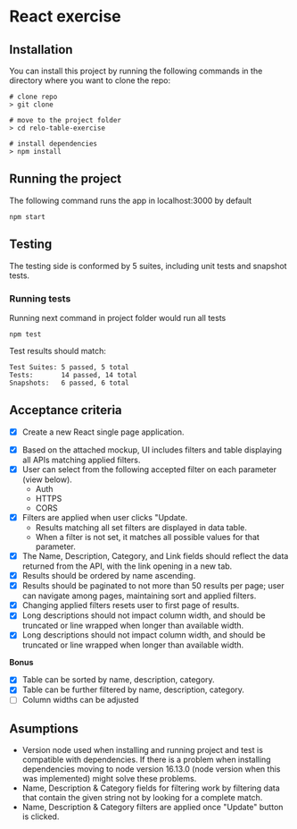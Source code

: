 # React exercise

## Installation
You can install this project by running the following commands in the directory where you want to clone the repo:
```
# clone repo
> git clone

# move to the project folder
> cd relo-table-exercise

# install dependencies
> npm install

```

## Running the project
The following command runs the app in localhost:3000 by default
```
npm start
```

## Testing
The testing side is conformed by 5 suites, including unit tests and snapshot tests.

### Running tests
Running next command in project folder would run all tests
```
npm test
```

Test results should match:
```
Test Suites: 5 passed, 5 total
Tests:       14 passed, 14 total
Snapshots:   6 passed, 6 total
```

## Acceptance criteria
* [x] Create a new React single page application.
- [x] Based on the attached mockup, UI includes filters and table displaying all APIs matching applied filters.
- [x] User can select from the following accepted filter on each parameter (view
below).
    * Auth
    * HTTPS
    * CORS
- [x] Filters are applied when user clicks "Update.
    * Results matching all set filters are displayed in data table.
    * When a filter is not set, it matches all possible values for that parameter.
- [x] The Name, Description, Category, and Link fields should reflect the data returned from the API, with the link opening in a new tab.
- [x] Results should be ordered by name ascending.
- [x] Results should be paginated to not more than 50 results per page; user can
navigate among pages, maintaining sort and applied filters.
- [x] Changing applied filters resets user to first page of results.
- [x] Long descriptions should not impact column width, and should be truncated or
line wrapped when longer than available width.
- [x] Long descriptions should not impact column width, and should be truncated or
line wrapped when longer than available width.

**Bonus**
- [x] Table can be sorted by name, description, category.
- [x] Table can be further filtered by name, description, category.
- [ ] Column widths can be adjusted

## Asumptions
* Version node used when installing and running project and test is compatible with dependencies. If there is a problem when installing dependencies moving to node version 16.13.0 (node version when this was implemented) might solve these problems.
* Name, Description & Category fields for filtering work by filtering data that contain the given string not by looking for a complete match.
* Name, Description & Category filters are applied once "Update" button is clicked.
